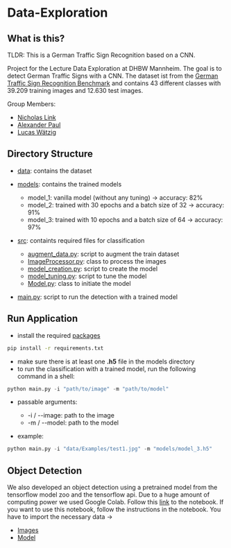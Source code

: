 # Data-Exploration


## What is this?
TLDR: This is a German Traffic Sign Recognition based on a CNN.

Project for the Lecture Data Exploration at DHBW Mannheim. The goal is to detect German Traffic Signs with a CNN. The dataset ist from the [German Traffic Sign Recognition Benchmark](http://benchmark.ini.rub.de/?section=gtsrb&subsection=dataset) and contains 43 different classes with 39.209 training images and 12.630 test images.

Group Members:
  - [Nicholas Link](https://github.com/Nicho-Link)
  - [Alexander Paul](https://github.com/alexx1374)
  - [Lucas Wätzig](https://github.com/LWaetzig)

## Directory Structure
- [data](data): contains the dataset
- [models](models): contains the trained models
  - model_1: vanilla model (without any tuning) -> accuracy: 82%
  - model_2: trained with 30 epochs and a batch size of 32 -> accuracy: 91%
  - model_3: trained with 10 epochs and a batch size of 64 -> accuracy: 97%
- [src](src): containts required files for classification
  - [augment_data.py](src/augment_data.py): script to augment the train dataset
  - [ImageProcessor.py](src/ImageProcessor.py): class to process the images
  - [model_creation.py](src/model_creation.py): script to create the model
  - [model_tuning.py](src/model_tuning.py): script to tune the model
  - [Model.py](src/Model.py): class to initiate the model
  
- [main.py](main.py): script to run the detection with a trained model

## Run Application
- install the required [packages](requirements.txt)
```bash
pip install -r requirements.txt
```
- make sure there is at least one **.h5** file in the models directory
- to run the classification with a trained model, run the following command in a shell:
```python
python main.py -i "path/to/image" -m "path/to/model"
```
- passable arguments:
  - -i / --image: path to the image
  - -m / --model: path to the model

- example:
```python
python main.py -i "data/Examples/test1.jpg" -m "models/model_3.h5"
```



## Object Detection
We also developed an object detection using a pretrained model from the tensorflow model zoo and the tensorflow api. Due to a huge amount of computing power we used Google Colab. Follow this [link](https://colab.research.google.com/drive/1KaH1XNzDOWr7oWnatquFtEvylNYIjjBk#scrollTo=n-74rTbe32Iw) to the notebook.
If you want to use this notebook, follow the instructions in the notebook. You have to import the necessary data -> 
- [Images](https://drive.google.com/file/d/1cWV0v5xCU8sR588Bv2Z_FRitkhB0Rhl0/view?usp=sharing)
- [Model](https://drive.google.com/drive/folders/1Z9528-ZzwHr-KPHkeT4BjLhKx9rwFjys?usp=sharing)

